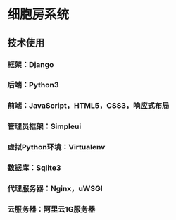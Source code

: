 # 细胞房系统

## 技术使用

### 框架：Django

### 后端：Python3

### 前端：JavaScript，HTML5，CSS3，响应式布局

### 管理员框架：Simpleui

### 虚拟Python环境：Virtualenv

### 数据库：Sqlite3

### 代理服务器：Nginx，uWSGI

### 云服务器：阿里云1G服务器
